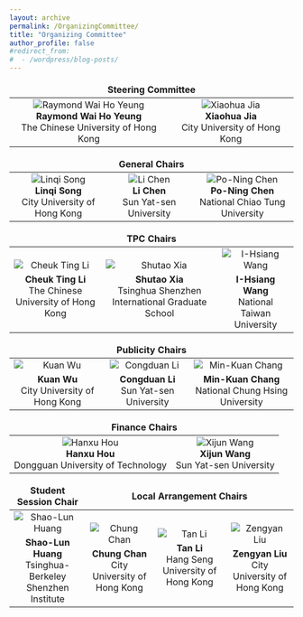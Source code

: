 ```yaml
---
layout: archive
permalink: /OrganizingCommittee/
title: "Organizing Committee"
author_profile: false
#redirect_from:
#  - /wordpress/blog-posts/
---
```



<table style="border-collapse: collapse; border: none;">    
    
<thead>    
  <tr>    
    <th colspan="2" style="text-align: center; border: none;">Steering Committee</th>    
  </tr>    
</thead>    
    
<tbody>    
  <tr>    
    <td style="text-align: center; border: none;">    
      <img src="https://github.com/HKGZTP/HKGZTP.github.io/assets/167737479/1efb965a-2bf1-40d8-99cd-76709f9f2d89" alt="Raymond Wai Ho Yeung" style="vertical-align: middle;">    
      <br>    
      <strong>Raymond Wai Ho Yeung</strong><br>    
      The Chinese University of Hong Kong    
    </td>    
    <td style="text-align: center; border: none;">    
      <img src="https://github.com/HKGZTP/HKGZTP.github.io/assets/167737479/611181ba-937f-42d0-a5e6-27cf1034714b" alt="Xiaohua Jia" style="vertical-align: middle;">    
      <br>    
      <strong>Xiaohua Jia</strong><br>    
      City University of Hong Kong    
    </td>    
  </tr>    
</tbody>    
    
</table>


<table style="border-collapse: collapse; border: none;">  
<thead>  
  <tr>  
    <th colspan="3" style="text-align: center; border: none;">General Chairs</th>  
  </tr>  
</thead>  
<tbody>  
  <tr>  
    <td style="text-align: center; border: none; vertical-align: middle;">  
      <img src="https://github.com/HKGZTP/HKGZTP.github.io/assets/167737479/ecff16f8-d3b4-4c2c-bb23-417acd3902c6" alt="Linqi Song" />  
      <br />  
      <strong>Linqi Song</strong><br />  
      City University of Hong Kong  
    </td>  
    <td style="text-align: center; border: none; vertical-align: middle;">  
      <img src="https://github.com/HKGZTP/HKGZTP.github.io/assets/167737479/dc0c8047-c9ea-41e3-8a7a-2eb47e427b81" alt="Li Chen" />  
      <br />  
      <strong>Li Chen</strong><br />  
      Sun Yat-sen University  
    </td>  
    <td style="text-align: center; border: none; vertical-align: middle;">  
      <img src="https://github.com/HKGZTP/HKGZTP.github.io/assets/167737479/aedaaade-17dc-44db-85fb-ad8f6f370bf9" alt="Po-Ning Chen" />  
      <br />  
      <strong>Po-Ning Chen</strong><br />  
      National Chiao Tung University  
    </td>  
  </tr>  
</tbody>  
</table>




<html lang="en">  
<head>  
    <meta charset="UTF-8">  
    <meta name="viewport" content="width=device-width, initial-scale=1.0">  
    <title>TPC Chairs Table</title>  
    <style>  
        /* 如果你想在外部样式表中定义，可以将以下样式放入一个.css文件中，然后在HTML中通过<link>标签引入 */  
        .borderless-table {  
            border-collapse: collapse;  
            border: none;  
        }  
        .borderless-table td,  
        .borderless-table th {  
            border: none; /* 确保单元格也没有边框 */  
        }  
    </style>  
</head>  
<body>  
    <table class="borderless-table">  
        <thead>  
            <tr>  
                <th colspan="3" style="text-align: center;">TPC Chairs</th>  
            </tr>  
        </thead>  
        <tbody>  
            <tr>  
                <td style="text-align: center;">  
                    <img src="https://github.com/HKGZTP/HKGZTP.github.io/assets/167737479/756eeaeb-d9e4-438f-8fbc-e7185b54dfb3" alt="Cheuk Ting Li" style="display: block; margin: 0 auto; margin-bottom: 5px;">  
                    <div style="text-align: center;"><strong>Cheuk Ting Li</strong><br />The Chinese University of Hong Kong</div>  
                </td>  
                <td style="text-align: center;">  
                    <img src="https://github.com/HKGZTP/HKGZTP.github.io/assets/167737479/1098a761-55c3-4836-824f-217efa2647d5" alt="Shutao Xia" style="display: block; margin: 0 auto; margin-bottom: 5px;">  
                    <div style="text-align: center;"><strong>Shutao Xia</strong><br />Tsinghua Shenzhen International Graduate School</div>  
                </td>  
                <td style="text-align: center;">  
                    <img src="https://github.com/HKGZTP/HKGZTP.github.io/assets/167737479/740b6e63-8f3a-4c8b-b06c-88608bc93d3e" alt="I-Hsiang Wang" style="display: block; margin: 0 auto; margin-bottom: 5px;">  
                    <div style="text-align: center;"><strong>I-Hsiang Wang</strong><br />National Taiwan University</div>  
                </td>  
            </tr>  
        </tbody>  
    </table>  
</body>  
</html>








<table style="border-collapse: collapse; border: none;">  
  <thead>  
    <tr>  
      <th colspan="3" style="text-align: center; border: none;">Publicity Chairs</th>  
    </tr>  
  </thead>  
  <tbody>  
    <tr>  
      <td style="text-align: center; border: none;">  
        <img src="https://github.com/HKGZTP/HKGZTP.github.io/assets/167737479/9be5536e-93f0-45eb-91c7-d47d65d9f3d7" alt="Kuan Wu" style="display: block; margin: 0 auto; margin-bottom: 5px;">  
        <strong>Kuan Wu</strong><br />City University of Hong Kong  
      </td>  
      <td style="text-align: center; border: none;">  
        <img src="https://github.com/HKGZTP/HKGZTP.github.io/assets/167737479/1a354294-64b5-436c-933c-488ba2bd670c" alt="Congduan Li" style="display: block; margin: 0 auto; margin-bottom: 5px;">  
        <strong>Congduan Li</strong><br />Sun Yat-sen University  
      </td>  
      <td style="text-align: center; border: none;">  
        <img src="https://github.com/HKGZTP/HKGZTP.github.io/assets/167737479/0d3a2e0c-33b9-4e69-af20-bd5ae5bf2239" alt="Min-Kuan Chang" style="display: block; margin: 0 auto; margin-bottom: 5px;">  
        <strong>Min-Kuan Chang</strong><br />National Chung Hsing University  
      </td>  
    </tr>  
  </tbody>  
</table>









<table style="border-collapse: collapse; border: none;">  
  
<thead>  
  <tr>  
    <th colspan="2" style="text-align: center; border: none;">Finance Chairs</th>  
  </tr>  
</thead>  
  
<tbody>  
  <tr>  
    <td style="text-align: center; border: none;">  
      <img src="https://github.com/HKGZTP/HKGZTP.github.io/assets/167737479/e737eb85-7351-4cce-a34c-7b8053bea00d" alt="Hanxu Hou" style="vertical-align: middle;">  
      <br>  
      <strong>Hanxu Hou</strong><br>  
      Dongguan University of Technology  
    </td>  
    <td style="text-align: center; border: none;">  
      <img src="https://github.com/HKGZTP/HKGZTP.github.io/assets/167737479/f0683100-c73c-48a8-9771-7f90636f157f" alt="Xijun Wang" style="vertical-align: middle;">  
      <br>  
      <strong>Xijun Wang</strong><br>  
      Sun Yat-sen University  
    </td>  
  </tr>  
</tbody>  
  
</table>





<table style="border-collapse: collapse; border: none;">  
  <thead>  
    <tr>  
      <th style="text-align: center; border: none;">Student Session Chair</th>  
      <th colspan="3" style="text-align: center; border: none;">Local Arrangement Chairs</th>  
    </tr>  
  </thead>  
  <tbody>  
    <tr>  
      <td style="text-align: center; border: none;">  
        <img src="https://github.com/HKGZTP/HKGZTP.github.io/assets/167737479/ce2cb9c1-78e1-4c54-a44c-5b7bdd995b6a" alt="Shao-Lun Huang" style="display: block; margin: 0 auto 5px;">  
        <strong>Shao-Lun Huang</strong><br />Tsinghua-Berkeley Shenzhen Institute  
      </td>  
      <td style="text-align: center; border: none;">  
        <img src="https://github.com/HKGZTP/HKGZTP.github.io/assets/167737479/b5021493-6b1e-4c84-861c-27dde883d1de" alt="Chung Chan" style="display: block; margin: 0 auto 5px;">  
        <strong>Chung Chan</strong><br />City University of Hong Kong  
      </td>  
      <td style="text-align: center; border: none;">  
        <img src="https://github.com/HKGZTP/HKGZTP.github.io/assets/167737479/5564bce9-24fb-498a-85f1-be435d0d9a4f" alt="Tan Li" style="display: block; margin: 0 auto 5px;">  
        <strong>Tan Li</strong><br />Hang Seng University of Hong Kong  
      </td>  
      <td style="text-align: center; border: none;">  
        <img src="https://github.com/HKGZTP/HKGZTP.github.io/assets/167737479/f2fb3058-cd26-4b61-bddd-f7f2b6cba790" alt="Zengyan Liu" style="display: block; margin: 0 auto 5px;">  
        <strong>Zengyan Liu</strong><br />City University of Hong Kong  
      </td>  
    </tr>  
  </tbody>  
</table>
